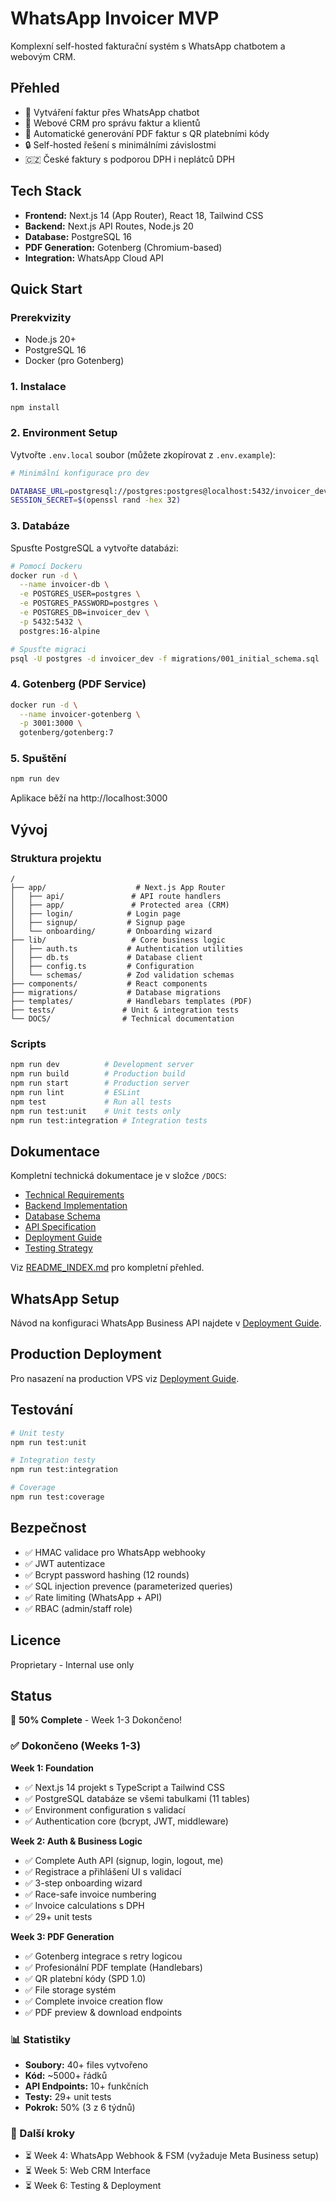 # WhatsApp Invoicer MVP

Komplexní self-hosted fakturační systém s WhatsApp chatbotem a webovým CRM.

## Přehled

- 📱 Vytváření faktur přes WhatsApp chatbot
- 💼 Webové CRM pro správu faktur a klientů
- 📄 Automatické generování PDF faktur s QR platebními kódy
- 🔒 Self-hosted řešení s minimálními závislostmi
- 🇨🇿 České faktury s podporou DPH i neplátců DPH

## Tech Stack

- **Frontend:** Next.js 14 (App Router), React 18, Tailwind CSS
- **Backend:** Next.js API Routes, Node.js 20
- **Database:** PostgreSQL 16
- **PDF Generation:** Gotenberg (Chromium-based)
- **Integration:** WhatsApp Cloud API

## Quick Start

### Prerekvizity

- Node.js 20+
- PostgreSQL 16
- Docker (pro Gotenberg)

### 1. Instalace

```bash
npm install
```

### 2. Environment Setup

Vytvořte `.env.local` soubor (můžete zkopírovat z `.env.example`):

```bash
# Minimální konfigurace pro dev

DATABASE_URL=postgresql://postgres:postgres@localhost:5432/invoicer_dev
SESSION_SECRET=$(openssl rand -hex 32)
```

### 3. Databáze

Spusťte PostgreSQL a vytvořte databázi:

```bash
# Pomocí Dockeru
docker run -d \
  --name invoicer-db \
  -e POSTGRES_USER=postgres \
  -e POSTGRES_PASSWORD=postgres \
  -e POSTGRES_DB=invoicer_dev \
  -p 5432:5432 \
  postgres:16-alpine

# Spusťte migraci
psql -U postgres -d invoicer_dev -f migrations/001_initial_schema.sql
```

### 4. Gotenberg (PDF Service)

```bash
docker run -d \
  --name invoicer-gotenberg \
  -p 3001:3000 \
  gotenberg/gotenberg:7
```

### 5. Spuštění

```bash
npm run dev
```

Aplikace běží na http://localhost:3000

## Vývoj

### Struktura projektu

```
/
├── app/                    # Next.js App Router
│   ├── api/               # API route handlers
│   ├── app/               # Protected area (CRM)
│   ├── login/            # Login page
│   ├── signup/           # Signup page
│   └── onboarding/       # Onboarding wizard
├── lib/                   # Core business logic
│   ├── auth.ts           # Authentication utilities
│   ├── db.ts             # Database client
│   ├── config.ts         # Configuration
│   └── schemas/          # Zod validation schemas
├── components/           # React components
├── migrations/           # Database migrations
├── templates/            # Handlebars templates (PDF)
├── tests/               # Unit & integration tests
└── DOCS/                # Technical documentation
```

### Scripts

```bash
npm run dev          # Development server
npm run build        # Production build
npm run start        # Production server
npm run lint         # ESLint
npm test             # Run all tests
npm run test:unit    # Unit tests only
npm run test:integration # Integration tests
```

## Dokumentace

Kompletní technická dokumentace je v složce `/DOCS`:

- [Technical Requirements](DOCS/01_Technical_Requirements.md)
- [Backend Implementation](DOCS/02_Backend_Implementation.md)
- [Database Schema](DOCS/09_Database_Schema.md)
- [API Specification](DOCS/08_API_Spec.md)
- [Deployment Guide](DOCS/11_Deployment_Guide.md)
- [Testing Strategy](DOCS/12_Testing_Strategy.md)

Viz [README_INDEX.md](DOCS/README_INDEX.md) pro kompletní přehled.

## WhatsApp Setup

Návod na konfiguraci WhatsApp Business API najdete v [Deployment Guide](DOCS/11_Deployment_Guide.md#fáze-21-whatsapp-business-api-setup).

## Production Deployment

Pro nasazení na production VPS viz [Deployment Guide](DOCS/11_Deployment_Guide.md).

## Testování

```bash
# Unit testy
npm run test:unit

# Integration testy
npm run test:integration

# Coverage
npm run test:coverage
```

## Bezpečnost

- ✅ HMAC validace pro WhatsApp webhooky
- ✅ JWT autentizace
- ✅ Bcrypt password hashing (12 rounds)
- ✅ SQL injection prevence (parameterized queries)
- ✅ Rate limiting (WhatsApp + API)
- ✅ RBAC (admin/staff role)

## Licence

Proprietary - Internal use only

## Status

🚀 **50% Complete** - Week 1-3 Dokončeno!

### ✅ Dokončeno (Weeks 1-3)

**Week 1: Foundation**
- ✅ Next.js 14 projekt s TypeScript a Tailwind CSS
- ✅ PostgreSQL databáze se všemi tabulkami (11 tables)
- ✅ Environment configuration s validací
- ✅ Authentication core (bcrypt, JWT, middleware)

**Week 2: Auth & Business Logic**
- ✅ Complete Auth API (signup, login, logout, me)
- ✅ Registrace a přihlášení UI s validací
- ✅ 3-step onboarding wizard
- ✅ Race-safe invoice numbering
- ✅ Invoice calculations s DPH
- ✅ 29+ unit tests

**Week 3: PDF Generation**
- ✅ Gotenberg integrace s retry logicou
- ✅ Profesionální PDF template (Handlebars)
- ✅ QR platební kódy (SPD 1.0)
- ✅ File storage systém
- ✅ Complete invoice creation flow
- ✅ PDF preview & download endpoints

### 📊 Statistiky
- **Soubory:** 40+ files vytvořeno
- **Kód:** ~5000+ řádků
- **API Endpoints:** 10+ funkčních
- **Testy:** 29+ unit tests
- **Pokrok:** 50% (3 z 6 týdnů)

### 🎯 Další kroky
- ⏳ Week 4: WhatsApp Webhook & FSM (vyžaduje Meta Business setup)
- ⏳ Week 5: Web CRM Interface
- ⏳ Week 6: Testing & Deployment

